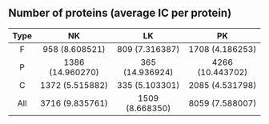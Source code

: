 ## Number of proteins (average IC per protein) ##
| Type |      NK         |       LK       |        PK       |
| :--: |     :--:        |      :--:      |       :--:      |
|   F  | 958 (8.608521) | 809 (7.316387) | 1708 (4.186253) |
|   P  | 1386 (14.960270) | 365 (14.936924) | 4266 (10.443702) |
|   C  | 1372 (5.515882) | 335 (5.103301) | 2085 (4.531798) |
|  All | 3716 (9.835761) | 1509 (8.668350) | 8059 (7.588007) |
